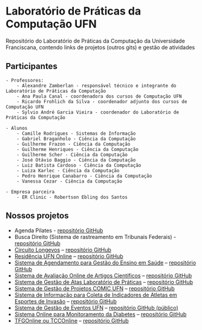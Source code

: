 # Laboratório de Práticas da Computação UFN

Repositório do Laboratório de Práticas da Computação da Universidade Franciscana, contendo links de projetos (outros gits) e gestão de atividades

## Participantes
    - Professores:
        - Alexandre Zamberlan - responsável técnico e integrante do Laboratório de Práticas da Computação
        - Ana Paula Canal - coordenadora dos cursos de Computação UFN
        - Ricardo Frohlich da Silva - coordenador adjunto dos cursos de Computação UFN
        - Sylvio André Garcia Vieira - coordenador do Laboratório de Práticas da Computação

    - Alunos
        - Camille Rodrigues - Sistemas de Informação
        - Gabriel Braganholo - Ciência da Computação
        - Guilherme Frazon - Ciência da Computação
        - Guilherme Henriques - Ciência da Computação
        - Guilherme Scher - Ciência da Computação
        - José Otávio Baggio - Ciência da Computação
        - Luiz Batista Cardoso - Ciência da Computação
        - Luiza Karlec - Ciência da Computação
        - Pedro Henrique Canabarro - Ciência da Computação
        - Vanessa Cezar - Ciência da Computação

    - Empresa parceira
        - ER Clinic - Robertson Ebling dos Santos

## Nossos projetos

- Agenda Pilates - [repositório GitHub](https://github.com/alexandrezamberlan/agenda_pilates)
- Busca Direito (Sistema de rastreamento em Tribunais Federais) - [repositório GitHub](https://github.com/alexandrezamberlan/buscadir)
- [Circuito Longevos](https://longevos.lapinf.ufn.edu.br) – [repositório GitHub](https://github.com/alexandrezamberlan/longevos)
- [Residência UFN Online](https://residencia.lapinf.ufn.edu.br) – [repositório GitHub](https://github.com/alexandrezamberlan/residenciaUFNOnline)
- [Sistema de Agendamento para Gestão do Ensino em Saúde](https://sages.lapinf.ufn.edu.br) – [repositório GitHub](https://github.com/alexandrezamberlan/sistemaAgendaEnsinoSaude)
- [Sistema de Avaliação Online de Artigos Científicos](https://saoa.lapinf.ufn.edu.br) – [repositório GitHub](https://github.com/alexandrezamberlan/saoa)
- [Sistema de Gestão de Atas Laboratório de Práticas](https://atas.lapinf.ufn.edu.br) – [repositório GitHub](https://github.com/alexandrezamberlan/sistemaGestaoAtas)
- [Sistema de Gestão de Projetos COMIC UFN](https://comic.lapinf.ufn.edu.br) – [repositório GitHub](https://github.com/alexandrezamberlan/comic)
- [Sistema de Informação para Coleta de Indicadores de Atletas em Esportes de Invasão](https://siei.lapinf.ufn.edu.br) – [repositório GitHub](https://github.com/alexandrezamberlan/siei)
- [Sistema de Gestão de Eventos UFN](https://sge.ufn.edu.br) – [repositório GitHub (público)](https://github.com/alexandrezamberlan/sgeufn)
- [Sistema Online para Monitoramento da Diabetes](https://somdiabetes.lapinf.ufn.edu.br/) – [repositório GitHub](https://github.com/alexandrezamberlan/sistemaMonitoramentoDiabeticos)
- [TFGOnline ou TCCOnline](https://tfgonline.lapinf.ufn.edu.br) – [repositório GitHub](https://github.com/alexandrezamberlan/tfgonline)


